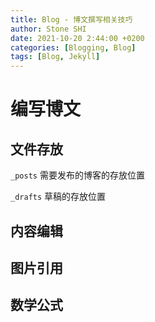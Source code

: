 ```yaml
---
title: Blog - 博文撰写相关技巧
author: Stone SHI
date: 2021-10-20 2:44:00 +0200
categories: [Blogging, Blog]
tags: [Blog, Jekyll]
---
```


# 编写博文

## 文件存放

`_posts` 需要发布的博客的存放位置

`_drafts` 草稿的存放位置

## 内容编辑

## 图片引用

## 数学公式